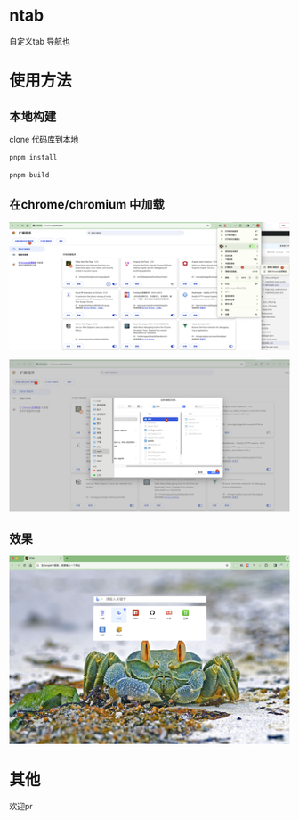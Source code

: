 # ntab

自定义tab 导航也

# 使用方法

## 本地构建
clone 代码库到本地

```shell
pnpm install

pnpm build

```

## 在chrome/chromium 中加载

![步骤-1](./public/imgs/step-1.jpg)

![步骤-1](./public/imgs/step-2.jpg)

## 效果

![步骤-1](./public/imgs/preview.jpg)
# 其他

欢迎pr